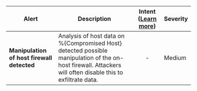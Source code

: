 |Alert|Description|Intent ([Learn more](#intentions))|Severity|
|----|----|:----:|--|
|**Manipulation of host firewall detected**|Analysis of host data on %{Compromised Host} detected possible manipulation of the on-host firewall. Attackers will often disable this to exfiltrate data.|-|Medium|
